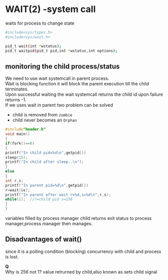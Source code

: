 # WAIT(2) -system call  
waits for process to change state  

```bash
#include<sys/types.h>
#include<sys/wait.h>
```

```bash
pid_t wait(int *wstatus);
pid_t waitpid(pid_t pid,int *wstatus,int options);
```

## monitoring the child process/status

We need to use wait systemcall in parent process.  
Wait is blocking function it will block the parent execution till the child terminates.  
Upon successful waiting the wait systemcall returns the child id upon failure returns -1.  
If we uses wait in parent two problem can be solved  
- child is removed from `zombie`
- child never becomes an `Orphan`

```c
#include"header.h"
void main()
{
if(fork()==0)
{
printf("In child pid=%d\n",getpid())
sleep(15);
printf("In child after sleep..\n");
}
else
{
int r,s;
printf("In parent pid=%d\n",getpid())
r=wait(&s);
printf("In parent after wait r=%d,s=%d\n",r,s);
while(1);  //r=child pid s=256
}
}
```
variables filled by process manager child returns exit status to process manager,process manager then manages. 


## Disadvantages of wait()

since it is a polling condition (blocking) concurrency with child and process is lost.

**Q**  
Why is 256 not 1?  value retrurned by child,also known as sets child signal  

